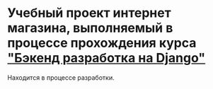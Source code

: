 <h1> Учебный проект интернет магазина, выполняемый в процессе прохождения курса <a href="https://www.udemy.com/course/django-full/ target="_blank"">"Бэкенд разработка на Django"</a></h1>

<p> Находится в процессе разработки. </p>
